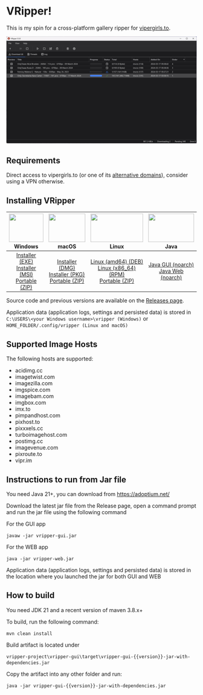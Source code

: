 # VRipper!

This is my spin for a cross-platform gallery ripper for [vipergirls.to](https://vipergirls.to).


![GitHub Image](/image.png)


## Requirements
Direct access to vipergirls.to (or one of its [alternative domains](https://vipergirls.to/threads/5887340)), consider using a VPN otherwise.

## Installing VRipper

<img src="https://github.com/stashapp/stash/raw/develop/docs/readme_assets/windows_logo.svg" width="100%" height="75"> Windows | <img src="https://github.com/stashapp/stash/raw/develop/docs/readme_assets/mac_logo.svg" width="100%" height="75"> macOS | <img src="https://github.com/stashapp/stash/raw/develop/docs/readme_assets/linux_logo.svg" width="100%" height="75"> Linux  | <img src="https://images.vexels.com/media/users/3/166401/isolated/preview/b82aa7ac3f736dd78570dd3fa3fa9e24-java-programming-language-icon-by-vexels.png" width="100%" height="75"> Java
:---:|:---:|:---:|:---:
[Installer (EXE)](https://github.com/death-claw/vripper-project/releases/download/5.4.0/vripper-windows-installer-5.4.0.exe) <br /> [Installer (MSI)](https://github.com/death-claw/vripper-project/releases/download/5.4.0/vripper-windows-installer-5.4.0.msi) <br /> [Portable (ZIP)](https://github.com/death-claw/vripper-project/releases/download/5.4.0/vripper-windows-portable-5.4.0.zip) | [Installer (DMG)](https://github.com/death-claw/vripper-project/releases/download/5.4.0/vripper-macos-5.4.0.dmg) <br /> [Installer (PKG)](https://github.com/death-claw/vripper-project/releases/download/5.4.0/vripper-macos-5.4.0.pkg) <br /> [Portable (ZIP)](https://github.com/death-claw/vripper-project/releases/download/5.4.0/vripper-macos-portable-5.4.0.zip)  | [Linux (amd64) (DEB)](https://github.com/death-claw/vripper-project/releases/download/5.4.0/vripper-linux-5.4.0_amd64.deb) <br /> [Linux (x86_64) (RPM)](https://github.com/death-claw/vripper-project/releases/download/5.4.0/vripper-linux-5.4.0.x86_64.rpm) <br /> [Portable (ZIP)](https://github.com/death-claw/vripper-project/releases/download/5.4.0/vripper-linux-portable-5.4.0.zip) | [Java GUI (noarch)](https://github.com/death-claw/vripper-project/releases/download/5.4.0/vripper-noarch-gui-5.4.0.jar) <br /> [Java Web (noarch)](https://github.com/death-claw/vripper-project/releases/download/5.4.0/vripper-noarch-web-5.4.0.jar)

Source code and previous versions are available on the [Releases page](https://github.com/death-claw/vripper-project/releases).  

Application data (application logs, settings and persisted data) is stored in `C:\USERS\<your Windows username>\vripper (Windows)` or `HOME_FOLDER/.config/vripper (Linux and macOS)`


## Supported Image Hosts
The following hosts are supported:
* acidimg.cc  
* imagetwist.com  
* imagezilla.com  
* imgspice.com  
* imagebam.com  
* imgbox.com  
* imx.to  
* pimpandhost.com  
* pixhost.to  
* pixxxels.cc  
* turboimagehost.com  
* postimg.cc  
* imagevenue.com  
* pixroute.to  
* vipr.im  

## Instructions to run from Jar file
You need Java 21+, you can download from https://adoptium.net/

Download the latest jar file from the Release page, open a command prompt and run the jar file using the following command

For the GUI app

    javaw -jar vripper-gui.jar

For the WEB app

    java -jar vripper-web.jar

Application data (application logs, settings and persisted data) is stored in the location where you launched the jar for both GUI and WEB


## How to build

You need JDK 21 and a recent version of maven 3.8.x+

To build, run the following command:

    mvn clean install

Build artifact is located under

    vripper-project\vripper-gui\target\vripper-gui-{{version}}-jar-with-dependencies.jar

Copy the artifact into any other folder and run:

    java -jar vripper-gui-{{version}}-jar-with-dependencies.jar
